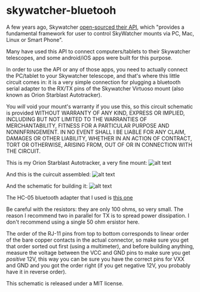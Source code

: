 # skywatcher-bluetooh

A few years ago, Skywatcher [open-sourced their API](https://github.com/skywatcher-pacific/skywatcher_open), which "provides a fundamental framework for user to control SkyWatcher mounts via PC, Mac, Linux or Smart Phone". 

Many have used this API to connect computers/tablets to their Skywatcher telescopes, and some android/iOS apps were built for this purpose.

In order to use the API or any of those apps, you need to actually connect the PC/tablet to your Skywatcher telescope, and that's where this little circuit comes in: it is a very simple connection for plugging a bluetooth serial adapter to the RX/TX pins of the Skywatcher Virtuoso mount (also known as Orion Starblast Autotracker).

You *will* void your mount's warranty if you use this, so this circuit schematic is provided WITHOUT WARRANTY OF ANY KIND, EXPRESS OR
IMPLIED, INCLUDING BUT NOT LIMITED TO THE WARRANTIES OF MERCHANTABILITY, FITNESS FOR A PARTICULAR PURPOSE AND NONINFRINGEMENT. IN NO EVENT SHALL I BE LIABLE FOR ANY CLAIM, DAMAGES OR OTHER LIABILITY, WHETHER IN AN ACTION OF CONTRACT, TORT OR OTHERWISE, ARISING FROM, OUT OF OR IN CONNECTION WITH THE CIRCUIT.

This is my Orion Starblast Autotracker, a very fine mount:
![alt text](https://raw.githubusercontent.com/vlaate/skywatcher-bluetooh/master/orion-autotracker.jpg "OrionStarblast Autotracker")

And this is the cuircuit assembled:
![alt text](https://raw.githubusercontent.com/vlaate/skywatcher-bluetooh/master/bluetooth-internals.jpg "Bluetooth adapter")

And the schematic for building it:
![alt text](https://raw.githubusercontent.com/vlaate/skywatcher-bluetooh/master/autotracker-virtuoso-Bluetooth.png "skywatcher bluetooth")

The HC-05 bluetooth adapter that I used is [this one](https://www.aliexpress.com/item/Bluetooth-Module-HC-05-with-cable-Host-and-Slave-3-6-6V-for-Arduino-uno-by/762120245.html)

Be careful with the resistors: they are only 100 ohms, so very small. The reason I recommend two in parallel for TX is to spread power dissipation. I don't recommend using a single 50 ohm ersistor here. 

The order of the RJ-11 pins from top to bottom corresponds to linear order of the bare copper contacts in the actual connector, so make sure you get that order sorted out first (using a multimeter), and before building anything, measure the voltage between the VCC and GND pins to make sure you get *positive* 12V, this way you can be sure you have the correct pins for VXX and GND and you got the order right (if you get negative 12V, you probably have it in reverse order).

This schematic is released under a MIT license.

